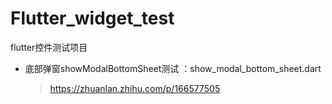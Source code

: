 # Flutter_widget_test
flutter控件测试项目

- 底部弹窗showModalBottomSheet测试 ：show_modal_bottom_sheet.dart

  > https://zhuanlan.zhihu.com/p/166577505
